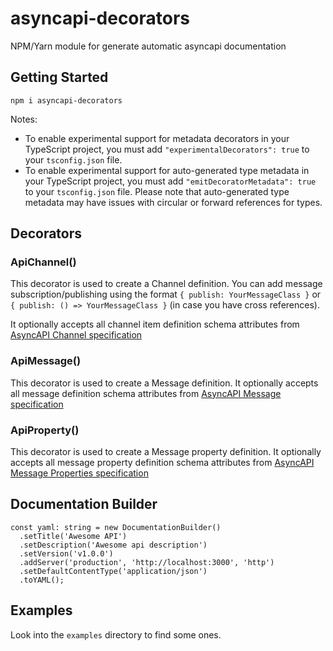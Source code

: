 # asyncapi-decorators

NPM/Yarn module for generate automatic asyncapi documentation

## Getting Started

```
npm i asyncapi-decorators
```

Notes:
* To enable experimental support for metadata decorators in your TypeScript project, you must add `"experimentalDecorators": true` to your `tsconfig.json` file.
* To enable experimental support for auto-generated type metadata in your TypeScript project, you must add `"emitDecoratorMetadata": true` to your `tsconfig.json` file.
Please note that auto-generated type metadata may have issues with circular or forward references for types.

## Decorators

### ApiChannel()

This decorator is used to create a Channel definition. You can add message subscription/publishing using the format `{ publish: YourMessageClass }` or `{ publish: () => YourMessageClass }` (in case you have cross references). 

It optionally accepts all channel item definition schema attributes from [AsyncAPI Channel specification](https://github.com/asyncapi/asyncapi/blob/master/versions/2.0.0/asyncapi.md#channel-item-object)

### ApiMessage()

This decorator is used to create a Message definition. 
It optionally accepts all message definition schema attributes from [AsyncAPI Message specification](https://github.com/asyncapi/asyncapi/blob/master/versions/2.0.0/asyncapi.md#messageObject)

### ApiProperty()

This decorator is used to create a Message property definition. 
It optionally accepts all message property definition schema attributes from [AsyncAPI Message Properties specification](https://github.com/asyncapi/asyncapi/blob/master/versions/2.0.0/asyncapi.md#properties)

## Documentation Builder

```
const yaml: string = new DocumentationBuilder()
  .setTitle('Awesome API')
  .setDescription('Awesome api description')
  .setVersion('v1.0.0')
  .addServer('production', 'http://localhost:3000', 'http')
  .setDefaultContentType('application/json')
  .toYAML();
```
## Examples

Look into the `examples` directory to find some ones.

